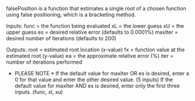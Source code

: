 falsePosition is a function that estimates a single root of a chosen 
function using false positioning, which is a bracketing method.

Inputs:
 func = the function being evaluated
 xL = the lower guess
 xU = the upper guess
 es = desired relative error (defaults to 0.0001%)
 maxIter = desired number of iterations (defaults to 200)
 
Outputs:
 root = estimated root location (x-value)
 fx = function value at the estimated root (y-value)
 ea = the approximate relative error (%)
 iter = number of iterations performed

* PLEASE NOTE *
If the default value for maxIter OR es is desired, enter a 0 for that value and enter the other desired value. (5 inputs)
If the default value for maxIter AND es is desired, enter only the first three inputs. (func, xl, xu)
